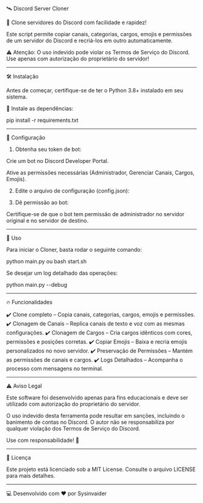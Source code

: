 🛰 Discord Server Cloner

🚀 Clone servidores do Discord com facilidade e rapidez!

Este script permite copiar canais, categorias, cargos, emojis e permissões de um servidor do Discord e recriá-los em outro automaticamente.

⚠️ Atenção: O uso indevido pode violar os Termos de Serviço do Discord. Use apenas com autorização do proprietário do servidor!


---

🛠 Instalação

Antes de começar, certifique-se de ter o Python 3.8+ instalado em seu sistema.

🔽 Instale as dependências:

pip install -r requirements.txt


---

📌 Configuração

1. Obtenha seu token de bot:

Crie um bot no Discord Developer Portal.

Ative as permissões necessárias (Administrador, Gerenciar Canais, Cargos, Emojis).



2. Edite o arquivo de configuração (config.json):


3. Dê permissão ao bot:

Certifique-se de que o bot tem permissão de administrador no servidor original e no servidor de destino.





---

🚀 Uso

Para iniciar o Cloner, basta rodar o seguinte comando:

python main.py
ou
bash start.sh

Se desejar um log detalhado das operações:

python main.py --debug


---

🔥 Funcionalidades

✔️ Clone completo – Copia canais, categorias, cargos, emojis e permissões.
✔️ Clonagem de Canais – Replica canais de texto e voz com as mesmas configurações.
✔️ Clonagem de Cargos – Cria cargos idênticos com cores, permissões e posições corretas.
✔️ Copiar Emojis – Baixa e recria emojis personalizados no novo servidor.
✔️ Preservação de Permissões – Mantém as permissões de canais e cargos.
✔️ Logs Detalhados – Acompanha o processo com mensagens no terminal.


---

⚠️ Aviso Legal

Este software foi desenvolvido apenas para fins educacionais e deve ser utilizado com autorização do proprietário do servidor.

O uso indevido desta ferramenta pode resultar em sanções, incluindo o banimento de contas no Discord.
O autor não se responsabiliza por qualquer violação dos Termos de Serviço do Discord.

Use com responsabilidade! 🚨


---

📜 Licença

Este projeto está licenciado sob a MIT License. Consulte o arquivo LICENSE para mais detalhes.


---

💻 Desenvolvido com ❤️ por Sysinvaider

